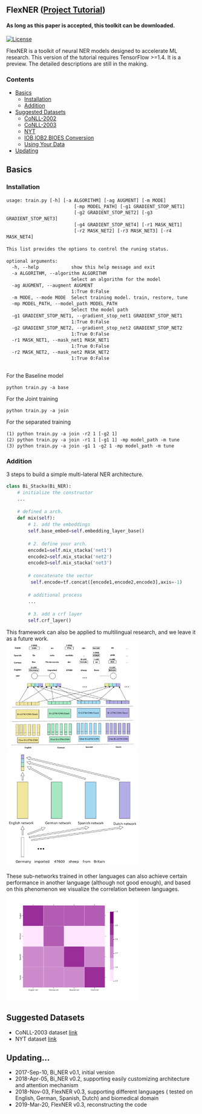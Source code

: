 ## FlexNER ([Project Tutorial](https://liftkkkk.github.io/FLEXNER/))

#### As long as this paper is accepted, this toolkit can be downloaded.

[![License](https://img.shields.io/badge/License-Apache%202.0-brightgreen.svg)](https://opensource.org/licenses/Apache-2.0)


FlexNER is a toolkit of neural NER models designed to accelerate ML research. This version of the tutorial requires TensorFlow >=1.4. It is a preview. The detailed descriptions are still in the making.


### Contents

* [Basics](#basics)
  * [Installation](#installation)
  * [Addition](#addition)
* [Suggested Datasets](#suggested-datasets)
  * [CoNLL-2002](#conll-2002)
  * [CoNLL-2003](#conll-2003)
  * [NYT](#nyt)
  * [IOB,IOB2,BIOES Conversion](#iob,iob2,bioes-conversion)
  * [Using Your Data](#using-your-data)
* [Updating](#updating)

    
## Basics
### Installation
```
usage: train.py [-h] [-a ALGORITHM] [-ag AUGMENT] [-m MODE]
                         [-mp MODEL_PATH] [-g1 GRADIENT_STOP_NET1]
                         [-g2 GRADIENT_STOP_NET2] [-g3 GRADIENT_STOP_NET3]
                         [-g4 GRADIENT_STOP_NET4] [-r1 MASK_NET1]
                         [-r2 MASK_NET2] [-r3 MASK_NET3] [-r4 MASK_NET4]

This list provides the options to control the runing status.

optional arguments:
  -h, --help            show this help message and exit
  -a ALGORITHM, --algorithm ALGORITHM
                        Select an algorithm for the model
  -ag AUGMENT, --augment AUGMENT
                        1:True 0:False
  -m MODE, --mode MODE  Select training model. train, restore, tune
  -mp MODEL_PATH, --model_path MODEL_PATH
                        Select the model path
  -g1 GRADIENT_STOP_NET1, --gradient_stop_net1 GRADIENT_STOP_NET1
                        1:True 0:False
  -g2 GRADIENT_STOP_NET2, --gradient_stop_net2 GRADIENT_STOP_NET2
                        1:True 0:False
  -r1 MASK_NET1, --mask_net1 MASK_NET1
                        1:True 0:False
  -r2 MASK_NET2, --mask_net2 MASK_NET2
                        1:True 0:False


```

  For the Baseline model
```
python train.py -a base 
```
For the Joint training
```
python train.py -a join
```
For the separated training
```
(1) python train.py -a join -r2 1 [-g2 1]
(2) python train.py -a join -r1 1 [-g1 1] -mp model_path -m tune
(3) python train.py -a join -g1 1 -g2 1 -mp model_path -m tune
```

### Addition

3 steps to build a simple multi-lateral NER architecture.
```python
class Bi_Stacka(Bi_NER):
    # initialize the constructor
    ...
    
    # defined a arch.
    def mix(self):
        # 1. add the embeddings
        self.base_embed=self.embedding_layer_base()
		
        # 2. define your arch.
        encode1=self.mix_stacka('net1')
        encode2=self.mix_stacka('net2')
        encode3=self.mix_stacka('net3')
        
        # concatenate the vector
         self.encode=tf.concat([encode1,encode2,encode3],axis=-1)

        # additional process
    	...
    	
    	# 3. add a crf layer
    	self.crf_layer()
```

This framework can also be applied to multilingual research, and we leave it as a future work.   
<span><img src="pic/lingual.png" width="350"> </span> <span>
<img src="pic/inter_ling.png" width="350"> </span>  

These sub-networks trained in other languages can also achieve certain performance in another language (although not good enough), and based on this phenomenon we visualize the correlation between languages.  
<img src="pic/purple.png" width="350"/>

## Suggested Datasets

+ CoNLL-2003 dataset [link](https://github.com/synalp/NER/tree/master/corpus/CoNLL-2003)  
+ NYT dataset [link](https://github.com/shanzhenren/CoType)  


## Updating...

* 2017-Sep-10, Bi_NER v0.1, initial version
* 2018-Apr-05, Bi_NER v0.2, supporting easily customizing architecture and attention mechanism
* 2018-Nov-03, FlexNER v0.3, supporting different languages ( tested on English, German, Spanish, Dutch) and biomedical domain
* 2019-Mar-20, FlexNER v0.3, reconstructing the code